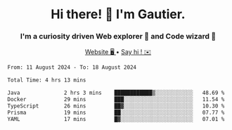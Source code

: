 <h1 align="center">Hi there! 👋 I'm Gautier.</h1>
<h3 align="center">I'm a curiosity driven Web explorer 🚀 and Code wizard 🧙</h3>

<p align="center">
  <a href="https://xisabla.github.io/">Website 🖥️ </a> •
  <a href="mailto:xisabla.dev@gmail.com">Say hi ! ✉️</a>
</p>

<!--START_SECTION:waka-->

```txt
From: 11 August 2024 - To: 18 August 2024

Total Time: 4 hrs 13 mins

Java              2 hrs 3 mins    ████████████▒░░░░░░░░░░░░   48.69 %
Docker            29 mins         ███░░░░░░░░░░░░░░░░░░░░░░   11.54 %
TypeScript        26 mins         ██▓░░░░░░░░░░░░░░░░░░░░░░   10.30 %
Prisma            19 mins         ██░░░░░░░░░░░░░░░░░░░░░░░   07.77 %
YAML              17 mins         █▓░░░░░░░░░░░░░░░░░░░░░░░   07.01 %
```

<!--END_SECTION:waka-->
